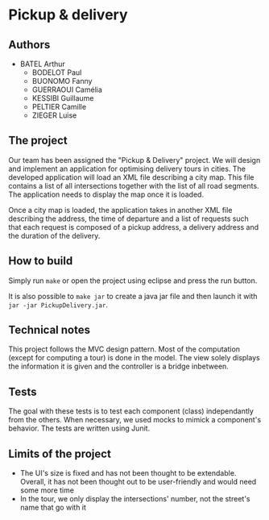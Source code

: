 # Pickup & delivery

## Authors

  - BATEL Arthur
	- BODELOT Paul
	- BUONOMO Fanny
	- GUERRAOUI Camélia
	- KESSIBI Guillaume
	- PELTIER Camille
	- ZIEGER Luise

## The project

Our team has been assigned the "Pickup \& Delivery" project. We will design and
implement an application for optimising delivery tours in cities. The developed
application will load an XML file describing a city map. This file contains a
list of all intersections together with the list of all road segments. The
application needs to display the map once it is loaded.

Once a city map is loaded, the application takes in another XML file describing
the address, the time of departure and a list of requests such that each request
is composed of a pickup address, a delivery address and the duration of the
delivery.

## How to build

Simply run `make` or open the project using eclipse and press the run button.

It is also possible to `make jar` to create a java jar file and then launch it
with `jar -jar PickupDelivery.jar`.

## Technical notes

This project follows the MVC design pattern. Most of the computation (except for
computing a tour) is done in the model. The view solely displays the information
it is given and the controller is a bridge inbetween.

## Tests

The goal with these tests is to test each component (class) independantly from
the others. When necessary, we used mocks to mimick a component's behavior.
The tests are written using Junit.

## Limits of the project

- The UI's size is fixed and has not been thought to be extendable. Overall, it
has not been thought out to be user-friendly and would need some more time
- In the tour, we only display the intersections' number, not the street's name
that go with it
